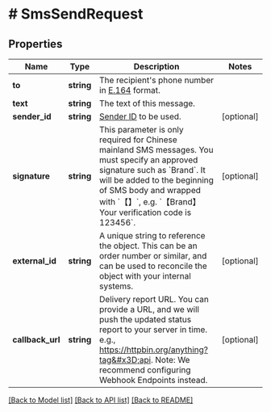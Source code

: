 # # SmsSendRequest

## Properties

Name | Type | Description | Notes
------------ | ------------- | ------------- | -------------
**to** | **string** | The recipient&#39;s phone number in [E.164](https://en.wikipedia.org/wiki/E.164) format. |
**text** | **string** | The text of this message. |
**sender_id** | **string** | [Sender ID](https://help.ycloud.com/en/articles/3080386) to be used. | [optional]
**signature** | **string** | This parameter is only required for Chinese mainland SMS messages. You must specify an approved signature such as &#x60;Brand&#x60;. It will be added to the beginning of SMS body and wrapped with &#x60;【】&#x60;, e.g. &#x60;【Brand】Your verification code is 123456&#x60;. | [optional]
**external_id** | **string** | A unique string to reference the object. This can be an order number or similar, and can be used to reconcile the object with your internal systems. | [optional]
**callback_url** | **string** | Delivery report URL. You can provide a URL, and we will push the updated status report to your server in time. e.g., https://httpbin.org/anything?tag&#x3D;api. Note: We recommend configuring Webhook Endpoints instead. | [optional]

[[Back to Model list]](../../README.md#models) [[Back to API list]](../../README.md#endpoints) [[Back to README]](../../README.md)
